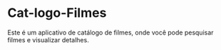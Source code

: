 # Cat-logo-Filmes
Este é um aplicativo de catálogo de filmes, onde você pode pesquisar filmes e visualizar detalhes.
